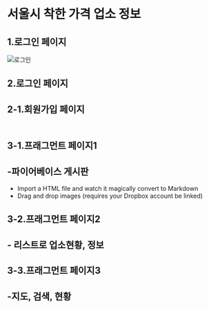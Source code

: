 # 서울시 착한 가격 업소 정보<br>
## 1.로그인 페이지
![로그인](https://user-images.githubusercontent.com/48502969/59730242-9aaade00-927c-11e9-9339-50ddab03949f.png)
## 2.로그인 페이지<br>
## 2-1.회원가입 페이지<br><br>
## 3-1.프래그먼트 페이지1<br>
## -파이어베이스 게시판
 - Import a HTML file and watch it magically convert to Markdown
 - Drag and drop images (requires your Dropbox account be linked)
## 3-2.프래그먼트 페이지2<br>
## - 리스트로 업소현황, 정보<br>
## 3-3.프래그먼트 페이지3<br>
## -지도, 검색, 현황<br>
